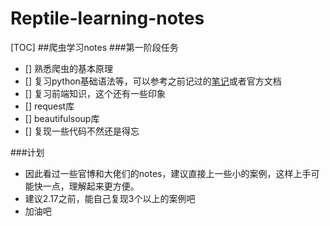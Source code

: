 # Reptile-learning-notes
[TOC]
##爬虫学习notes
###第一阶段任务
- [] 熟悉爬虫的基本原理
- [] 复习python基础语法等，可以参考之前记过的[笔记](https://www.cnblogs.com/gaowenxingxing/category/1347670.html)或者官方文档
- [] 复习前端知识，这个还有一些印象
- [] request库
- [] beautifulsoup库
- [] 复现一些代码不然还是得忘

###计划
- 因此看过一些官博和大佬们的notes，建议直接上一些小的案例，这样上手可能快一点，理解起来更方便。
- 建议2.17之前，能自己复现3个以上的案例吧
- 加油吧

